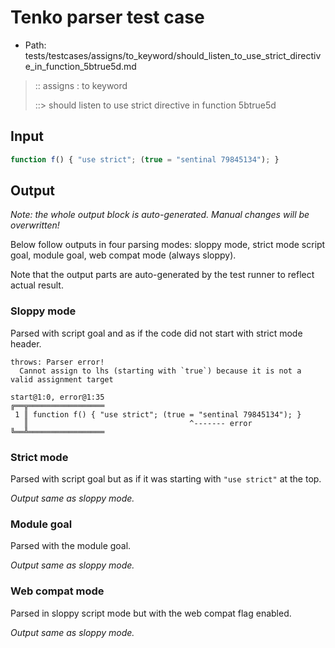 # Tenko parser test case

- Path: tests/testcases/assigns/to_keyword/should_listen_to_use_strict_directive_in_function_5btrue5d.md

> :: assigns : to keyword
>
> ::> should listen to use strict directive in function 5btrue5d

## Input

`````js
function f() { "use strict"; (true = "sentinal 79845134"); }
`````

## Output

_Note: the whole output block is auto-generated. Manual changes will be overwritten!_

Below follow outputs in four parsing modes: sloppy mode, strict mode script goal, module goal, web compat mode (always sloppy).

Note that the output parts are auto-generated by the test runner to reflect actual result.

### Sloppy mode

Parsed with script goal and as if the code did not start with strict mode header.

`````
throws: Parser error!
  Cannot assign to lhs (starting with `true`) because it is not a valid assignment target

start@1:0, error@1:35
╔══╦═════════════════
 1 ║ function f() { "use strict"; (true = "sentinal 79845134"); }
   ║                                    ^------- error
╚══╩═════════════════

`````

### Strict mode

Parsed with script goal but as if it was starting with `"use strict"` at the top.

_Output same as sloppy mode._

### Module goal

Parsed with the module goal.

_Output same as sloppy mode._

### Web compat mode

Parsed in sloppy script mode but with the web compat flag enabled.

_Output same as sloppy mode._
